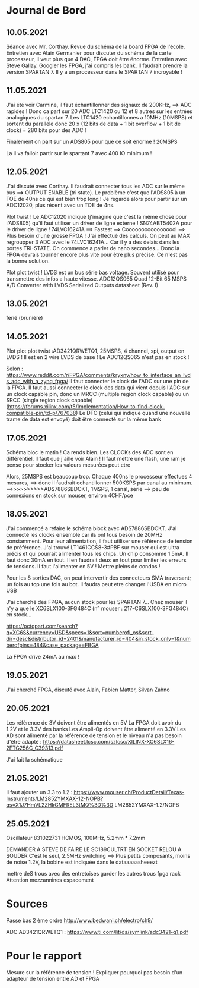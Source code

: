 # Journal de Bord
## 10.05.2021
Séance avec Mr. Corthay. Revue du schéma de la board FPGA de l'école. Entretien avec Alain Germanier pour discuter du schéma de la carte processeur, il veut plus que 4 DAC, FPGA doit être énorme. Entretien avec Steve Gallay.
Googler les FPGA, j'ai compris les bank. Il faudrait prendre la version SPARTAN 7. Il y a un processeur dans le SPARTAN 7 incroyable !

## 11.05.2021
J'ai été voir Carmine, il faut échantillonner des signaux de 200KHz, ==> ADC rapides !
Donc ca part sur 20 ADC LTC1420 ou 12 et 8 autres sur les entrées analogiques du spartan 7. Les LTC1420 echantillonnes a 10MHz (10MSPS) et sortent du parallele donc 20 x (12 bits de data + 1 bit overflow + 1 bit de clock) = 280 bits pour des ADC !


Finalement on part sur un ADS805 pour que ce soit enorme ! 20MSPS

La il va falloir partir sur le spartant 7 avec 400 IO minimum !

## 12.05.2021
J'ai discuté avec Corthay. Il faudrait connecter tous les ADC sur le même bus ==> OUTPUT ENABLE (tri state). Le problème c'est que l'ADS805 à un TOE de 40ns ce qui est bien trop long !
Je regarde alors pour partir sur un ADC12020, plus récent avec un TOE de 4ns.

Plot twist !
Le ADC12020 indique (j'imagine que c'est la même chose pour l'ADS805) qu'il faut utiliser un driver de ligne externe !
SN74ABT5402A pour le driver de ligne !
74LVC16241A ==> Fastest
==> Cooooooooooooooool
==> Plus besoin d'une grosse FPGA !
J'ai effectué des calculs. On peut au MAX regroupper 3 ADC avec le 74LVC16241A... Car il y a des delais dans les portes TRI-STATE. On commence a parler de nano secondes...
Donc la FPGA devrais tourner encore plus vite pour être plus précise. Ce n'est pas la bonne solution.


Plot plot twist !
LVDS est un bus série bas voltage. Souvent utilisé pour transmettre des infos a haute vitesse.
ADC12QS065 Quad 12-Bit 65 MSPS A/D Converter with LVDS Serialized Outputs datasheet (Rev. I)


## 13.05.2021
ferié (brunière)

## 14.05.2021
Plot plot plot twist :AD3421QRWETQ1, 25MSPS, 4 channel, spi, output en LVDS ! Il est en 2 wire LVDS de base !
Le ADC12QS065 n'est pas en stock !

Selon : https://www.reddit.com/r/FPGA/comments/kryxny/how_to_interface_an_lvds_adc_with_a_zynq_fpga/
Il faut connecter le clock de l'ADC sur une pin de la FPGA.
Il faut aussi connecter le clock des data qui vient depuis l'ADC sur un clock capable pin, donc un MRCC (multiple region clock capable) ou un SRCC (single region clock capable) (https://forums.xilinx.com/t5/Implementation/How-to-find-clock-compatible-pin/td-p/767038)
Le DFO (celui qui indique quand une nouvelle trame de data est envoyé) doit être connecté sur la même bank

## 17.05.2021

Schéma bloc le matin ! Ca rends bien. Les CLOCKs des ADC sont en différentiel.
Il faut que j'aille voir Alain !
Il faut mettre une flash, une ram je pense pour stocker les valeurs mesurées peut etre

Alors, 25MSPS est beaucoup trop. Chaque 400ns le processeur effectues 4 mesures, ==> donc il faudrait echantillonner 500KSPS par canal au minimum.
==>>>>>>>>>>ADS7886SBDCKT, 1MSPS, 1 canal, serie ==> peu de connexions
en stock sur mouser, environ 4CHF/pce

## 18.05.2021

J'ai commencé a refaire le schéma block avec ADS7886SBDCKT.
J'ai connecté les clocks ensemble car ils ont tous besoin de 20MHz constamment.
Pour leur alimentation, il faut utiliser une référence de tension de préférence. J'ai trouvé LT1461CCS8-3#PBF sur mouser qui est ultra précis et qui pourrait alimenter tous les chips. Un chip consomme 1.5mA. Il faut donc 30mA en tout.
Il en faudrait deux en tout pour limiter les erreurs de tensions.
Il faut l'alimenter en 5V !
Mettre pleins de condos !


Pour les 8 sorties DAC, on peut intervertir des connecteurs SMA traversant; un fois au top une fois au bot. Il faudra peut etre changer l'USBA en micro USB



J'ai cherché des FPGA, aucun stock pour les SPARTAN 7...
Chez mouser il n'y a que le 
XC6SLX100-3FG484C (n° mouser : 217-C6SLX100-3FG484C)
en stock...

https://octopart.com/search?q=XC6S&currency=USD&specs=1&sort=numberofi_os&sort-dir=desc&distributor_id=2401&manufacturer_id=404&in_stock_only=1&numberofpins=484&case_package=FBGA

La FPGA drive 24mA au max !

## 19.05.2021
J'ai cherché FPGA, discuté avec Alain, Fabien Matter, Silvan Zahno

## 20.05.2021
Les référence de 3V doivent être alimentés en 5V
La FPGA doit avoir du 1.2V et le 3.3V des banks
Les Ampli-Op doivent être alimenté en 3.3V
Les AD sont alimenté par la référence de tension et le niveau n'a pas besoin d'être adapté : https://datasheet.lcsc.com/szlcsc/XILINX-XC6SLX16-2FTG256C_C39313.pdf

J'ai fait la schématique


## 21.05.2021
Il faut ajouter un 3.3 to 1.2 : https://www.mouser.ch/ProductDetail/Texas-Instruments/LM2852YMXAX-12-NOPB?qs=X1J7HmVL2ZHkGMFREL3tMQ%3D%3D
LM2852YMXAX-1.2/NOPB

## 25.05.2021
 Oscillateur 
831022731
HCMOS, 100MHz, 5.2mm * 7.2mm

DEMANDER A STEVE DE FAIRE LE SC189CULTRT EN SOCKET RELOU A SOUDER
C'est le seul, 2.5MHz switching ==> Plus petits composants, moins de noise
1.2V, la bobine est indiquée dans le dataaaaasheeezt


mettre deS trous avec des entretoises
garder les autres trous fpga rack
Attention mezzannines espacement


# Sources
Passe bas 2 ème ordre  http://www.bedwani.ch/electro/ch9/

ADC AD3421QRWETQ1 : https://www.ti.com/lit/ds/symlink/adc3421-q1.pdf

# Pour le rapport
Mesure sur la référence de tension !
Expliquer pourquoi pas besoin d'un adapteur de tension entre AD et FPGA